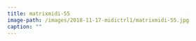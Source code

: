```yaml
---
title: matrixmidi-55
image-path: /images/2018-11-17-midictrl1/matrixmidi-55.jpg
caption: ""
---
```

